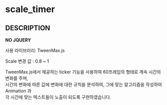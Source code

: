 # scale_timer

## DESCRIPTION

**NO JQUERY**

사용 라이브러리: TweenMax.js

Scale 변경 값 : 0.8 ~ 1

TweenMax.js에서 제공하는 ticker 기능을 사용하여 60프레임의 형태로 계속 시간의 변화를 주며,  
시간의 변화에 따른 값에 변화에 대한 규칙을 분석하여, 그에 맞는 알고리즘을 작성하여 Animation 과  
각 시간에 맞는 텍스트들이 노출이 되도록 구현하였습니다.
